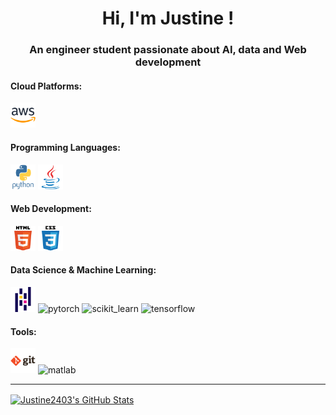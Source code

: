 <h1 align="center">Hi, I'm Justine !</h1>
<h3 align="center">An engineer student passionate about AI, data and Web development</h3>

<p align="left">
</p>

<p align="left"> 
  <h4>Cloud Platforms: </h4>
  <div>    
    <img src="https://raw.githubusercontent.com/devicons/devicon/master/icons/amazonwebservices/amazonwebservices-original-wordmark.svg" title="AWS" alt="aws" width="40" height="40"/> 
  </div>

  <h4>Programming Languages: </h4>
  <div>
    <img src="https://github.com/devicons/devicon/blob/master/icons/python/python-original-wordmark.svg" title="Python" alt="Python" width="40" height="40"/> 
    <img src="https://raw.githubusercontent.com/devicons/devicon/master/icons/java/java-original.svg"  title="Java" alt="Java" width="40" height="40"/> 
  </div>
  
  <h4>Web Development: </h4>
  <div>
    <img src="https://raw.githubusercontent.com/devicons/devicon/master/icons/html5/html5-original-wordmark.svg" title="HTML5" alt="HTML5" width="40" height="40"/> 
    <img src="https://raw.githubusercontent.com/devicons/devicon/master/icons/css3/css3-original-wordmark.svg" title="CSS3" alt="CSS3" width="40" height="40"/> 
  </div>

  <h4>Data Science & Machine Learning: </h4>
  <div>
    <img src="https://raw.githubusercontent.com/devicons/devicon/2ae2a900d2f041da66e950e4d48052658d850630/icons/pandas/pandas-original.svg" title ="Pandas" alt="pandas" width="40" height="40"/> 
    <img src="https://www.vectorlogo.zone/logos/pytorch/pytorch-icon.svg" title ="Pytorch" alt="pytorch" width="40" height="40"/> 
    <img src="https://upload.wikimedia.org/wikipedia/commons/0/05/Scikit_learn_logo_small.svg" title ="scikit-learn" alt="scikit_learn" width="40" height="40"/> 
    <img src="https://www.vectorlogo.zone/logos/tensorflow/tensorflow-icon.svg" title ="TensorFlow" alt="tensorflow" width="40" height="40"/> 
  </div>
    
  <h4>Tools: </h4>
  <div>
    <img src="https://github.com/devicons/devicon/blob/master/icons/git/git-original-wordmark.svg" title="Git" alt="Git" width="40" height="40"/> 
    <img src="https://upload.wikimedia.org/wikipedia/commons/2/21/Matlab_Logo.png" title ="Matlab" alt="matlab" width="40" height="40"/> 
  </div>

</p>

  ---  
<a href="https://github.com/Justine2403">
  <img height=140 align="center" src="https://github-readme-stats.vercel.app/api/top-langs/?username=Justine2403&layout=compact&theme=transparent&langs_count=8" alt="Justine2403's GitHub Stats"/>
</a>


